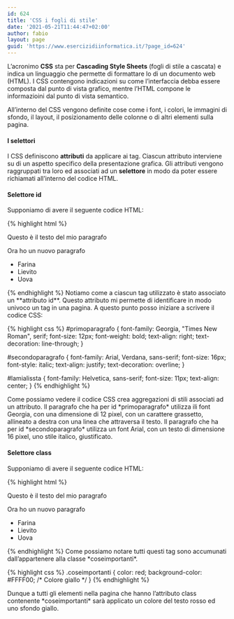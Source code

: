 ```yaml
---
id: 624
title: 'CSS i fogli di stile'
date: '2021-05-21T11:44:47+02:00'
author: fabio
layout: page
guid: 'https://www.esercizidiinformatica.it/?page_id=624'
---
```


L’acronimo **CSS** sta per **Cascading Style Sheets** (fogli di stile a cascata) e indica un linguaggio che permette di formattare lo di un documento web (HTML). I CSS contengono indicazioni su come l’interfaccia debba essere composta dal punto di vista grafico, mentre l’HTML compone le informazioini dal punto di vista semantico.

All’interno del CSS vengono definite cose come i font, i colori, le immagini di sfondo, il layout, il posizionamento delle colonne o di altri elementi sulla pagina.

#### I selettori

I CSS definiscono **attributi** da applicare ai tag. Ciascun attributo interviene su di un aspetto specifico della presentazione grafica. Gli attributi vengono raggruppati tra loro ed associati ad un **selettore** in modo da poter essere richiamati all’interno del codice HTML.

#### Selettore id

Supponiamo di avere il seguente codice HTML:


{% highlight html %}
<p id="primoparagrafo">Questo è il testo del mio paragrafo</p>

<p id="secondoparagrafo">Ora ho un nuovo paragrafo</p>

<ul id="lamialissta">
    <li>Farina</li>
    <li>Lievito</li>
    <li>Uova</li>
</ul>
{% endhighlight %}

</div>Notiamo come a ciascun tag utilizzato è stato associato un **attributo id**. Questo attributo mi permette di identificare in modo univoco un tag in una pagina. A questo punto posso iniziare a scrivere il codice CSS:


{% highlight css %}
#primoparagrafo {
    font-family: Georgia, "Times New Roman", serif;
    font-size: 12px;
    font-weight: bold;
    text-align: right;
    text-decoration: line-through;
}

#secondoparagrafo {
    font-family: Arial, Verdana, sans-serif;
    font-size: 16px;
    font-style: italic;
    text-align: justify;
    text-decoration: overline;
}

#lamialissta {
    font-family: Helvetica, sans-serif;
    font-size: 11px;
    text-align: center;
}
{% endhighlight %}

</div>Come possiamo vedere il codice CSS crea aggregazioni di stili associati ad un attributo. Il paragrafo che ha per id *primoparagrafo* utilizza ili font Georgia, con una dimensione di 12 pixel, con un carattere grassetto, allineato a destra con una linea che attraversa il testo. Il paragrafo che ha per id *secondoparagrafo* utilizza un font Arial, con un testo di dimensione 16 pixel, uno stile italico, giustificato.

#### Selettore class

Supponiamo di avere il seguente codice HTML:


{% highlight html %}
<p class="coseimportanti">Questo è il testo del mio paragrafo</p>

<p class="coseimportanti">Ora ho un nuovo paragrafo</p>

<ul class="coseimportanti">
    <li>Farina</li>
    <li>Lievito</li>
    <li>Uova</li>
</ul>
{% endhighlight %}

</div>Come possiamo notare tutti questi tag sono accumunati dall’appartenere alla classe *coseimportanti*.


{% highlight css %}
.coseimportanti {
    color: red;
    background-color: #FFFF00; /* Colore giallo */
}
{% endhighlight %}

</div>Dunque a tutti gli elementi nella pagina che hanno l’attributo class contenente *coseimportanti* sarà applicato un colore del testo rosso ed uno sfondo giallo.